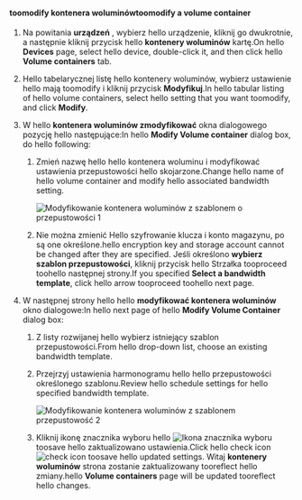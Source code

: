 <!--author=SharS last changed: 1/7/2016-->

#### <a name="toomodify-a-volume-container"></a><span data-ttu-id="ae818-101">toomodify kontenera woluminów</span><span class="sxs-lookup"><span data-stu-id="ae818-101">toomodify a volume container</span></span>
1. <span data-ttu-id="ae818-102">Na powitania **urządzeń** , wybierz hello urządzenie, kliknij go dwukrotnie, a następnie kliknij przycisk hello **kontenery woluminów** kartę.</span><span class="sxs-lookup"><span data-stu-id="ae818-102">On hello **Devices** page, select hello device, double-click it, and then click hello **Volume containers** tab.</span></span>
2. <span data-ttu-id="ae818-103">Hello tabelarycznej listę hello kontenery woluminów, wybierz ustawienie hello mają toomodify i kliknij przycisk **Modyfikuj**.</span><span class="sxs-lookup"><span data-stu-id="ae818-103">In hello tabular listing of hello volume containers, select hello setting that you want toomodify, and click **Modify**.</span></span>
3. <span data-ttu-id="ae818-104">W hello **kontenera woluminów zmodyfikować** okna dialogowego pozycję hello następujące:</span><span class="sxs-lookup"><span data-stu-id="ae818-104">In hello **Modify Volume container** dialog box, do hello following:</span></span>
   
   1. <span data-ttu-id="ae818-105">Zmień nazwę hello hello kontenera woluminu i modyfikować ustawienia przepustowości hello skojarzone.</span><span class="sxs-lookup"><span data-stu-id="ae818-105">Change hello name of hello volume container and modify hello associated bandwidth setting.</span></span> 
      
       ![Modyfikowanie kontenera woluminów z szablonem o przepustowości 1](./media/storsimple-modify-volume-container/HCS_ModifyVCBT1-include.png)
   2. <span data-ttu-id="ae818-107">Nie można zmienić Hello szyfrowanie klucza i konto magazynu, po są one określone.</span><span class="sxs-lookup"><span data-stu-id="ae818-107">hello encryption key and storage account cannot be changed after they are specified.</span></span> <span data-ttu-id="ae818-108">Jeśli określono **wybierz szablon przepustowości**, kliknij przycisk hello Strzałka tooproceed toohello następnej strony.</span><span class="sxs-lookup"><span data-stu-id="ae818-108">If you specified **Select a bandwidth template**, click hello arrow tooproceed toohello next page.</span></span>
4. <span data-ttu-id="ae818-109">W następnej strony hello hello **modyfikować kontenera woluminów** okno dialogowe:</span><span class="sxs-lookup"><span data-stu-id="ae818-109">In hello next page of hello **Modify Volume Container** dialog box:</span></span>
   
   1. <span data-ttu-id="ae818-110">Z listy rozwijanej hello wybierz istniejący szablon przepustowości.</span><span class="sxs-lookup"><span data-stu-id="ae818-110">From hello drop-down list, choose an existing bandwidth template.</span></span>
   2. <span data-ttu-id="ae818-111">Przejrzyj ustawienia harmonogramu hello hello przepustowości określonego szablonu.</span><span class="sxs-lookup"><span data-stu-id="ae818-111">Review hello schedule settings for hello specified bandwidth template.</span></span>
      
       ![Modyfikowanie kontenera woluminów z szablonem przepustowość 2](./media/storsimple-modify-volume-container/HCS_ModifyVCBT2-include.png)
   3. <span data-ttu-id="ae818-113">Kliknij ikonę znacznika wyboru hello ![Ikona znacznika wyboru](./media/storsimple-modify-volume-container/HCS_CheckIcon-include.png) toosave hello zaktualizowano ustawienia.</span><span class="sxs-lookup"><span data-stu-id="ae818-113">Click hello check icon ![check icon](./media/storsimple-modify-volume-container/HCS_CheckIcon-include.png) toosave hello updated settings.</span></span> <span data-ttu-id="ae818-114">Witaj **kontenery woluminów** strona zostanie zaktualizowany tooreflect hello zmiany.</span><span class="sxs-lookup"><span data-stu-id="ae818-114">hello **Volume containers** page will be updated tooreflect hello changes.</span></span>

